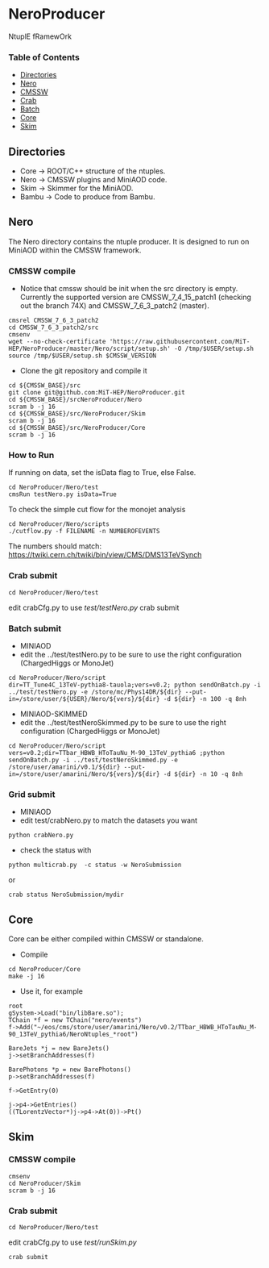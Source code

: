 # NeroProducer
NtuplE fRamewOrk

### Table of Contents
- [Directories](#user-content-directories)
- [Nero](#user-content-nero)
- [CMSSW](#user-content-cmssw)
- [Crab](#user-content-crab-submit)
- [Batch](#user-content-batch-submit)
- [Core](#user-content-core)
- [Skim](#user-content-skim)

## Directories
* Core -> ROOT/C++ structure of the ntuples.
* Nero -> CMSSW plugins and MiniAOD code.
* Skim -> Skimmer for the MiniAOD. 
* Bambu -> Code to produce from Bambu. 

## Nero
The Nero directory contains the ntuple producer. 
It is designed to run on MiniAOD within the CMSSW framework.


### CMSSW compile
* Notice that cmssw should be init when the src directory is empty.
Currently the supported version are CMSSW\_7\_4\_15\_patch1 (checking out the branch 74X) and CMSSW\_7\_6\_3\_patch2 (master).
```
cmsrel CMSSW_7_6_3_patch2
cd CMSSW_7_6_3_patch2/src
cmsenv
wget --no-check-certificate 'https://raw.githubusercontent.com/MiT-HEP/NeroProducer/master/Nero/script/setup.sh' -O /tmp/$USER/setup.sh
source /tmp/$USER/setup.sh $CMSSW_VERSION
```
* Clone the git repository and compile it
```
cd ${CMSSW_BASE}/src
git clone git@github.com:MiT-HEP/NeroProducer.git
cd ${CMSSW_BASE}/srcNeroProducer/Nero
scram b -j 16
cd ${CMSSW_BASE}/src/NeroProducer/Skim
scram b -j 16
cd ${CMSSW_BASE}/src/NeroProducer/Core
scram b -j 16
```

### How to Run
If running on data, set the isData flag to True, else False.
```
cd NeroProducer/Nero/test
cmsRun testNero.py isData=True
```

To check the simple cut flow for the monojet analysis
```
cd NeroProducer/Nero/scripts
./cutflow.py -f FILENAME -n NUMBEROFEVENTS
```
The numbers should match: https://twiki.cern.ch/twiki/bin/view/CMS/DMS13TeVSynch

### Crab submit
```
cd NeroProducer/Nero/test
```
edit crabCfg.py to use _test/testNero.py_
crab submit

### Batch submit
* MINIAOD
* edit the ../test/testNero.py to be sure to use the right configuration (ChargedHiggs or MonoJet) 
```
cd NeroProducer/Nero/script
dir=TT_Tune4C_13TeV-pythia8-tauola;vers=v0.2; python sendOnBatch.py -i ../test/testNero.py -e /store/mc/Phys14DR/${dir} --put-in=/store/user/${USER}/Nero/${vers}/${dir} -d ${dir} -n 100 -q 8nh
```
* MINIAOD-SKIMMED
* edit the ../test/testNeroSkimmed.py to be sure to use the right configuration (ChargedHiggs or MonoJet) 
```
cd NeroProducer/Nero/script
vers=v0.2;dir=TTbar_HBWB_HToTauNu_M-90_13TeV_pythia6 ;python sendOnBatch.py -i ../test/testNeroSkimmed.py -e /store/user/amarini/v0.1/${dir} --put-in=/store/user/amarini/Nero/${vers}/${dir} -d ${dir} -n 10 -q 8nh
```

### Grid submit
* MINIAOD
* edit test/crabNero.py to match the datasets you want
```
python crabNero.py
```
* check the status with
```
python multicrab.py  -c status -w NeroSubmission
```
or 
```
crab status NeroSubmission/mydir
```

## Core
Core can be either compiled within CMSSW or standalone.
* Compile
```
cd NeroProducer/Core
make -j 16
```
* Use it, for example
```
root
gSystem->Load("bin/libBare.so");
TChain *f = new TChain("nero/events")
f->Add("~/eos/cms/store/user/amarini/Nero/v0.2/TTbar_HBWB_HToTauNu_M-90_13TeV_pythia6/NeroNtuples_*root")

BareJets *j = new BareJets()
j->setBranchAddresses(f)

BarePhotons *p = new BarePhotons()
p->setBranchAddresses(f)

f->GetEntry(0)

j->p4->GetEntries()
((TLorentzVector*)j->p4->At(0))->Pt()
```

## Skim

### CMSSW compile
```
cmsenv
cd NeroProducer/Skim
scram b -j 16
```

### Crab submit
```
cd NeroProducer/Nero/test
```
edit crabCfg.py to use _test/runSkim.py_
```
crab submit
```




